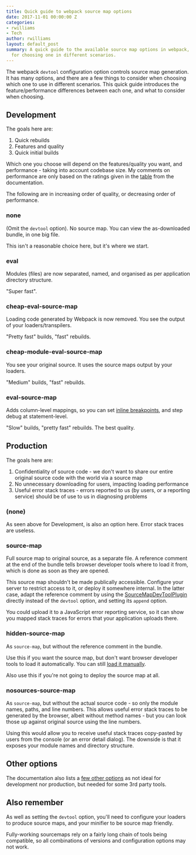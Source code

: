 ```yaml
---
title: Quick guide to webpack source map options
date: 2017-11-01 00:00:00 Z
categories:
- rwilliams
- Tech
author: rwilliams
layout: default_post
summary: A quick guide to the available source map options in webpack, and the considerations
  for choosing one in different scenarios.
---
```


The webpack `devtool` configuration option controls source map generation. It has many options, and there are a few things to consider when choosing which one to use in different scenarios. This quick guide introduces the feature/performance differences between each one, and what to consider when choosing.

## Development
The goals here are:

1. Quick rebuilds
1. Features and quality
1. Quick initial builds

Which one you choose will depend on the features/quality you want, and performance - taking into account codebase size. My comments on performance are only based on the ratings given in the [table](https://webpack.js.org/configuration/devtool/#devtool) from the documentation.

The following are in increasing order of quality, or decreasing order of performance.

### none
(Omit the `devtool` option). No source map. You can view the as-downloaded bundle, in one big file.

This isn't a reasonable choice here, but it's where we start.

### eval
Modules (files) are now separated, named, and organised as per application directory structure.

"Super fast".

### cheap-eval-source-map
Loading code generated by Webpack is now removed. You see the output of your loaders/transpilers.

"Pretty fast" builds, "fast" rebuilds.

### cheap-module-eval-source-map
You see your original source. It uses the source maps output by your loaders.

"Medium" builds, "fast" rebuilds.

### eval-source-map
Adds column-level mappings, so you can set [inline breakpoints](https://umaar.com/dev-tips/129-inline-breakpoints/), and step debug at statement-level.

"Slow" builds, "pretty fast" rebuilds. The best quality.

## Production
The goals here are:

1. Confidentiality of source code - we don't want to share our entire original source code with the world via a source map
1. No unnecessary downloading for users, impacting loading performance
1. Useful error stack traces - errors reported to us (by users, or a reporting service) should be of use to us in diagnosing problems

### (none)
As seen above for Development, is also an option here. Error stack traces are useless.

### source-map
Full source map to original source, as a separate file. A reference comment at the end of the bundle tells browser developer tools where to load it from, which is done as soon as they are opened.

This source map shouldn't be made publically accessible. Configure your server to restrict access to it, or deploy it somewhere internal. In the latter case, adapt the reference comment by using the [SourceMapDevToolPlugin](https://webpack.js.org/plugins/source-map-dev-tool-plugin/) directly instead of the `devtool` option, and setting its `append` option.

You could upload it to a JavaScript error reporting service, so it can show you mapped stack traces for errors that your application uploads there.

### hidden-source-map
As `source-map`, but without the reference comment in the bundle.

Use this if you want the source map, but don't want browser developer tools to load it automatically. You can still [load it manually](https://plus.google.com/+UmarHansa/posts/SsmoPSHx45s).

Also use this if you're not going to deploy the source map at all.

### nosources-source-map
As `source-map`, but without the actual source code - so only the module names, paths, and line numbers. This allows useful error stack traces to be generated by the browser, albeit without method names - but you can look those up against original source using the line numbers.

Using this would allow you to receive useful stack traces copy-pasted by users from the console (or an error detail dialog). The downside is that it exposes your module names and directory structure.

## Other options
The documentation also lists a [few other options](https://webpack.js.org/configuration/devtool/#special-cases) as not ideal for development nor production, but needed for some 3rd party tools.

## Also remember
As well as setting the `devtool` option, you'll need to configure your loaders to produce source maps, and your minifier to be source map friendly.

Fully-working sourcemaps rely on a fairly long chain of tools being compatible, so all combinations of versions and configuration options may not work.

